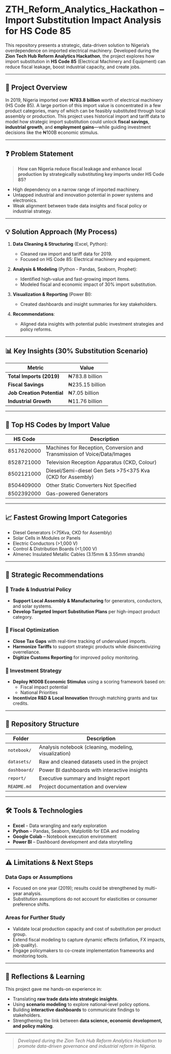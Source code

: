 # ZTH_Reform_Analytics_Hackathon – Import Substitution Impact Analysis for HS Code 85

This repository presents a strategic, data-driven solution to Nigeria’s overdependence on imported electrical machinery. Developed during the **Zion Tech Hub Reform Analytics Hackathon**, the project explores how import substitution in **HS Code 85** (Electrical Machinery and Equipment) can reduce fiscal leakage, boost industrial capacity, and create jobs.

---

## 📌 Project Overview

In 2019, Nigeria imported over **₦783.8 billion** worth of electrical machinery (HS Code 85). A large portion of this import value is concentrated in a few product categories, many of which can be feasibly substituted through local assembly or production. This project uses historical import and tariff data to model how strategic import substitution could unlock **fiscal savings**, **industrial growth**, and **employment gains**—while guiding investment decisions like the ₦100B economic stimulus.

---

## ❓ Problem Statement

> **How can Nigeria reduce fiscal leakage and enhance local production by strategically substituting key imports under HS Code 85?**

- High dependency on a narrow range of imported machinery.
- Untapped industrial and innovation potential in power systems and electronics.
- Weak alignment between trade data insights and fiscal policy or industrial strategy.

---

## 💡 Solution Approach (My Process)

1. **Data Cleaning & Structuring** (Excel, Python):
   - Cleaned raw import and tariff data for 2019.
   - Focused on HS Code 85: Electrical machinery and equipment.

2. **Analysis & Modeling** (Python - Pandas, Seaborn, Prophet):
   - Identified high-value and fast-growing import items.
   - Modeled fiscal and economic impact of 30% import substitution.

3. **Visualization & Reporting** (Power BI):
   - Created dashboards and insight summaries for key stakeholders.

4. **Recommendations**:
   - Aligned data insights with potential public investment strategies and policy reforms.

---

## 📊 Key Insights (30% Substitution Scenario)

| Metric                     | Value                     |
|----------------------------|---------------------------|
| **Total Imports (2019)**   | ₦783.8 billion            |
| **Fiscal Savings**         | ₦235.15 billion           |
| **Job Creation Potential** | ₦7.05 billion             |
| **Industrial Growth**      | ₦11.76 billion            |

---

## 🚀 Top HS Codes by Import Value

| HS Code       | Description                                                                 |
|---------------|-----------------------------------------------------------------------------|
| 8517620000    | Machines for Reception, Conversion and Transmission of Voice/Data/Images   |
| 8528721000    | Television Reception Apparatus (CKD, Colour)                               |
| 8502121000    | Diesel/Semi-diesel Gen Sets >75<375 Kva (CKD for Assembly)                 |
| 8504409000    | Other Static Converters Not Specified                                      |
| 8502392000    | Gas-powered Generators                                                     |

---

## 📈 Fastest Growing Import Categories

- Diesel Generators (<75Kva, CKD for Assembly)
- Solar Cells in Modules or Panels
- Electric Conductors (>1,000 V)
- Control & Distribution Boards (<1,000 V)
- Almenec Insulated Metallic Cables (3.15mm & 3.55mm strands)

---

## 📌 Strategic Recommendations

### 🎯 Trade & Industrial Policy
- **Support Local Assembly & Manufacturing** for generators, conductors, and solar systems.
- **Develop Targeted Import Substitution Plans** per high-impact product category.

### 🎯 Fiscal Optimization
- **Close Tax Gaps** with real-time tracking of undervalued imports.
- **Harmonize Tariffs** to support strategic products while disincentivizing overreliance.
- **Digitize Customs Reporting** for improved policy monitoring.

### 🎯 Investment Strategy
- **Deploy ₦100B Economic Stimulus** using a scoring framework based on:
  - Fiscal impact potential
  - National Priorities
- **Incentivize R&D & Local Innovation** through matching grants and tax credits.

---

## 📁 Repository Structure

| Folder       | Description                                                 |
|--------------|-------------------------------------------------------------|
| `notebook/`  | Analysis notebook (cleaning, modeling, visualization)      |
| `datasets/`  | Raw and cleaned datasets used in the project                |
| `dashboard/` | Power BI dashboards with interactive insights               |
| `report/`    | Executive summary and Insight report                        |
| `README.md`  | Project documentation and overview                          |

---

## 🛠 Tools & Technologies

- **Excel** – Data wrangling and early exploration  
- **Python** – Pandas, Seaborn, Matplotlib for EDA and modeling  
- **Google Colab** – Notebook execution environment  
- **Power BI** – Dashboard development and data storytelling

---

## ⚠️ Limitations & Next Steps

### Data Gaps or Assumptions
- Focused on one year (2019); results could be strengthened by multi-year analysis.
- Substitution assumptions do not account for elasticities or consumer preference shifts.

### Areas for Further Study
- Validate local production capacity and cost of substitution per product group.
- Extend fiscal modeling to capture dynamic effects (inflation, FX impacts, job quality).
- Engage policymakers to co-create implementation frameworks and monitoring tools.

---

## 🧠 Reflections & Learning

This project gave me hands-on experience in:
- Translating **raw trade data into strategic insights**.
- Using **scenario modeling** to explore national-level policy options.
- Building **interactive dashboards** to communicate findings to stakeholders.
- Strengthening the link between **data science, economic development, and policy making**.

---

> _Developed during the Zion Tech Hub Reform Analytics Hackathon to promote data-driven governance and industrial reform in Nigeria._
